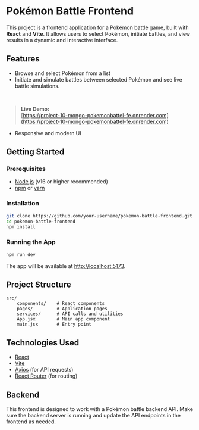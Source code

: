 # Pokémon Battle Frontend

This project is a frontend application for a Pokémon battle game, built with **React** and **Vite**. It allows users to select Pokémon, initiate battles, and view results in a dynamic and interactive interface.

## Features

- Browse and select Pokémon from a list
- Initiate and simulate battles between selected Pokémon
and see live battle simulations.  
<br/>

> **Live Demo:**  
> [https://project-10-mongo-pokemonbattel-fe.onrender.com](https://project-10-mongo-pokemonbattel-fe.onrender.com)
- Responsive and modern UI

## Getting Started

### Prerequisites

- [Node.js](https://nodejs.org/) (v16 or higher recommended)
- [npm](https://www.npmjs.com/) or [yarn](https://yarnpkg.com/)

### Installation

```bash
git clone https://github.com/your-username/pokemon-battle-frontend.git
cd pokemon-battle-frontend
npm install
```

### Running the App

```bash
npm run dev
```

The app will be available at [http://localhost:5173](http://localhost:5173).

## Project Structure

```
src/
    components/    # React components
    pages/         # Application pages
    services/      # API calls and utilities
    App.jsx        # Main app component
    main.jsx       # Entry point
```

## Technologies Used

- [React](https://react.dev/)
- [Vite](https://vitejs.dev/)
- [Axios](https://axios-http.com/) (for API requests)
- [React Router](https://reactrouter.com/) (for routing)

## Backend

This frontend is designed to work with a Pokémon battle backend API. Make sure the backend server is running and update the API endpoints in the frontend as needed.


